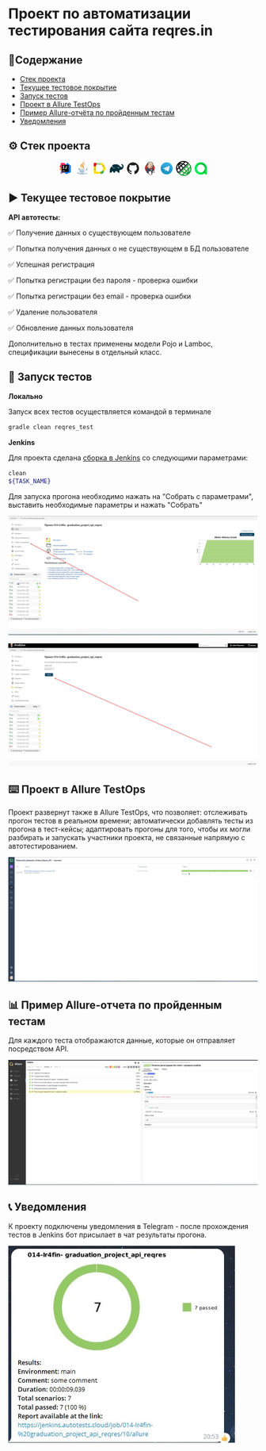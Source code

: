 # Проект по автоматизации тестирования сайта reqres.in
## 📑Содержание
- [Стек проекта](https://github.com/Ir4fin/graduation_project_api_reqres#%EF%B8%8F-%D1%81%D1%82%D0%B5%D0%BA-%D0%BF%D1%80%D0%BE%D0%B5%D0%BA%D1%82%D0%B0)
- [Текущее тестовое покрытие](https://github.com/Ir4fin/graduation_project_api_reqres#%EF%B8%8F-%D1%82%D0%B5%D0%BA%D1%83%D1%89%D0%B5%D0%B5-%D1%82%D0%B5%D1%81%D1%82%D0%BE%D0%B2%D0%BE%D0%B5-%D0%BF%D0%BE%D0%BA%D1%80%D1%8B%D1%82%D0%B8%D0%B5)
- [Запуск тестов](https://github.com/Ir4fin/graduation_project_api_reqres/edit/main/README.md#-%D0%B7%D0%B0%D0%BF%D1%83%D1%81%D0%BA-%D1%82%D0%B5%D1%81%D1%82%D0%BE%D0%B2)
- [Проект в Allure TestOps](https://github.com/Ir4fin/graduation_project_api_reqres/edit/main/README.md#keyboard-%D0%BF%D1%80%D0%BE%D0%B5%D0%BA%D1%82-%D0%B2-allure-testops)
- [Пример Allure-отчёта по пройденным тестам](https://github.com/Ir4fin/graduation_project_api_reqres/edit/main/README.md#-%D0%BF%D1%80%D0%B8%D0%BC%D0%B5%D1%80-allure-%D0%BE%D1%82%D1%87%D0%B5%D1%82%D0%B0-%D0%BF%D0%BE-%D0%BF%D1%80%D0%BE%D0%B9%D0%B4%D0%B5%D0%BD%D0%BD%D1%8B%D0%BC-%D1%82%D0%B5%D1%81%D1%82%D0%B0%D0%BC)
- [Уведомления](https://github.com/Ir4fin/graduation_project_api_reqres/edit/main/README.md#telephone_receiver-%D1%83%D0%B2%D0%B5%D0%B4%D0%BE%D0%BC%D0%BB%D0%B5%D0%BD%D0%B8%D1%8F)

## ⚙️ Стек проекта

<p align="center">
<img width="6%" title="IntelliJ IDEA" src="images/Intelij_IDEA.svg">
<img width="6%" title="Java" src="images/Java.svg">
<img width="6%" title="Allure Report" src="images/Allure_Report.svg">
<img width="6%" title="Gradle" src="images/Gradle.svg">
<img width="6%" title="GitHub" src="images/GitHub.svg">
<img width="6%" title="Jenkins" src="images/Jenkins.svg">
<img width="6%" title="Telegram" src="images/Telegram.svg">
<img width="6%" title="REST-Assured" src="images/19369327.png">
<img width="6%" title="Allure_TO" src="images/Allure_TO.svg">
</p>

## ▶️ Текущее тестовое покрытие

**API автотесты:**

:white_check_mark: Получение данных о существующем пользователе

:white_check_mark: Попытка получения данных о не существующем в БД пользователе

:white_check_mark: Успешная регистрация

:white_check_mark: Попытка регистрации без пароля - проверка ошибки

:white_check_mark: Попытка регистрации без email - проверка ошибки

:white_check_mark: Удаление пользователя

:white_check_mark: Обновление данных пользователя

Дополнительно в тестах применены модели Pojo и Lamboc, спецификации вынесены в отдельный класс.

## 🧮 Запуск тестов

**Локально** 

Запуск всех тестов осуществляется командой в терминале

```bash  
gradle clean reqres_test
```

**Jenkins**

Для проекта сделана [сборка в Jenkins](https://jenkins.autotests.cloud/job/014-Ir4fin-%20graduation_project_api_reqres/) со следующими параметрами:

```bash
clean
${TASK_NAME}
```

Для запуска прогона необходимо нажать на "Собрать с параметрами", выставить необходимые параметры и нажать "Собрать"

![This is an image](https://github.com/Ir4fin/graduation_project_api_reqres/blob/main/images/Screenshot_11.jpg)

![This is an image](https://github.com/Ir4fin/graduation_project_api_reqres/blob/main/images/Screenshot_12.jpg)

## :keyboard: Проект в Allure TestOps

Проект развернут также в Allure TestOps, что позволяет: отслеживать прогон тестов в реальном времени; автоматически добавлять тесты из прогона в тест-кейсы; адаптировать прогоны для того, чтобы их могли разбирать и запускать участники проекта, не связанные напрямую с автотестированием.

![This is an image](https://github.com/Ir4fin/graduation_project_api_reqres/blob/main/images/Screenshot_13.jpg)

## 📊 Пример Allure-отчета по пройденным тестам

Для каждого теста отображаются данные, которые он отправляет посредством API.

![This is an image](https://github.com/Ir4fin/graduation_project_api_reqres/blob/main/images/Screenshot_3.jpg)

## :telephone_receiver: Уведомления

К проекту подключены уведомления в Telegram - после прохождения тестов в Jenkins бот присылает в чат результаты прогона.

![This is an image](https://github.com/Ir4fin/graduation_project_api_reqres/blob/main/images/Screenshot_14.jpg)




